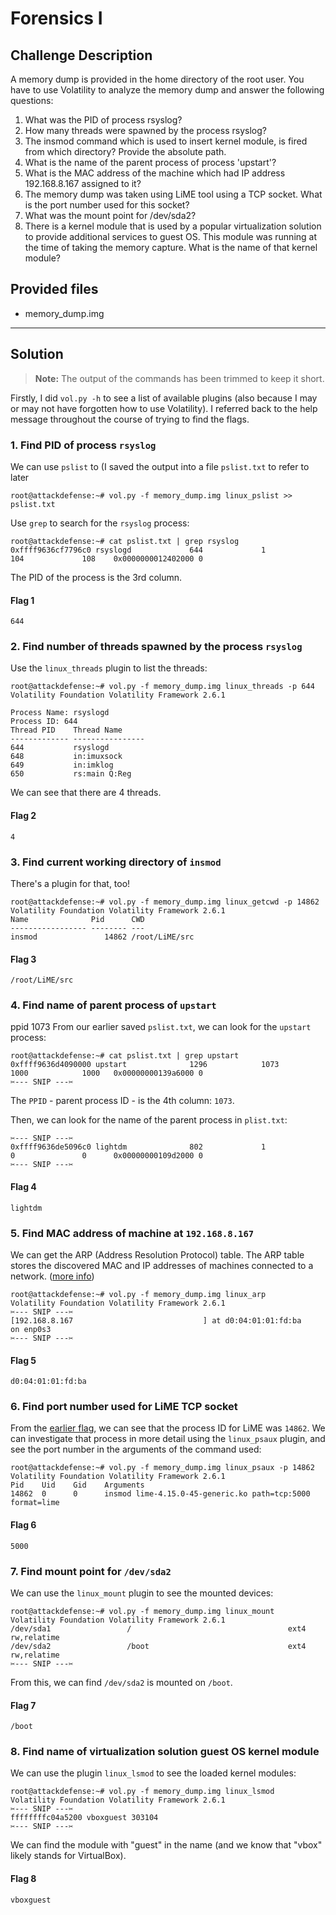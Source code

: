 # Forensics I

## Challenge Description

A memory dump is provided in the home directory of the root user. You have to use Volatility to  analyze the memory dump and answer the following questions:

1. What was the PID of process rsyslog?
2. How many threads were spawned by the process rsyslog?
3. The insmod command which is used to insert kernel module, is fired from which directory? Provide the absolute path.
4. What is the name of the parent process of process 'upstart'?
5. What is the MAC address of the machine which had IP address 192.168.8.167 assigned to it?
6. The memory dump was taken using LiME tool using a TCP socket. What is the port number used for this socket?
7. What was the mount point for /dev/sda2?
8. There is a kernel module that is used by a popular virtualization solution to provide additional services to guest OS. This module was running at the time of taking the memory capture. What is the name of that kernel module?

## Provided files

* memory_dump.img

---

## Solution

> **Note:** The output of the commands has been trimmed to keep it short.

Firstly, I did `vol.py -h` to see a list of available plugins (also because I may or may not have forgotten how to use Volatility). I referred back to the help message throughout the course of trying to find the flags.

### 1. Find PID of process `rsyslog`

We can use `pslist` to (I saved the output into a file `pslist.txt` to refer to later

```text
root@attackdefense:~# vol.py -f memory_dump.img linux_pslist >> pslist.txt
```

Use `grep` to search for the `rsyslog` process:

```text
root@attackdefense:~# cat pslist.txt | grep rsyslog
0xffff9636cf7796c0 rsyslogd             644             1               104             108    0x0000000012402000 0
```

The PID of the process is the 3rd column.

#### Flag 1

```text
644
```

### 2. Find number of threads spawned by the process `rsyslog`

Use the `linux_threads` plugin to list the threads:

```text
root@attackdefense:~# vol.py -f memory_dump.img linux_threads -p 644      
Volatility Foundation Volatility Framework 2.6.1

Process Name: rsyslogd
Process ID: 644
Thread PID    Thread Name     
------------- ----------------
644           rsyslogd        
648           in:imuxsock     
649           in:imklog       
650           rs:main Q:Reg  
```

We can see that there are 4 threads.

#### Flag 2

```text
4
```

### 3. Find current working directory of `insmod`

There's a plugin for that, too!

```text
root@attackdefense:~# vol.py -f memory_dump.img linux_getcwd -p 14862
Volatility Foundation Volatility Framework 2.6.1
Name              Pid      CWD
----------------- -------- ---
insmod               14862 /root/LiME/src
```

#### Flag 3

```text
/root/LiME/src
```

### 4. Find name of parent process of `upstart`

ppid 1073
From our earlier saved `pslist.txt`, we can look for the `upstart` process:

```text
root@attackdefense:~# cat pslist.txt | grep upstart
0xffff9636d4090000 upstart              1296            1073            1000            1000   0x00000000139a6000 0
✂️--- SNIP ---✂️
```

The `PPID` - parent process ID - is the 4th column: `1073`.

Then, we can look for the name of the parent process in `plist.txt`:

```text
✂️--- SNIP ---✂️
0xffff9636de5096c0 lightdm              802             1               0               0      0x00000000109d2000 0
✂️--- SNIP ---✂️
```

#### Flag 4

```text
lightdm
```

### 5. Find MAC address of machine at `192.168.8.167`

We can get the ARP (Address Resolution Protocol) table. The ARP table stores the discovered MAC and IP addresses of machines connected to a network. ([more info](https://www.auvik.com/franklyit/blog/what-is-an-arp-table/)) 
```
root@attackdefense:~# vol.py -f memory_dump.img linux_arp            
Volatility Foundation Volatility Framework 2.6.1
✂️--- SNIP ---✂️
[192.168.8.167                             ] at d0:04:01:01:fd:ba    on enp0s3
✂️--- SNIP ---✂️
```

#### Flag 5

```text
d0:04:01:01:fd:ba
```

### 6. Find port number used for LiME TCP socket

From the [earlier flag](#3-find-current-working-directory-of-insmod), we can see that the process ID for LiME was `14862`. We can investigate that process in more detail using the `linux_psaux` plugin, and see the port number in the arguments of the command used:

```text
root@attackdefense:~# vol.py -f memory_dump.img linux_psaux -p 14862     
Volatility Foundation Volatility Framework 2.6.1
Pid    Uid    Gid    Arguments                                                       
14862  0      0      insmod lime-4.15.0-45-generic.ko path=tcp:5000 format=lime
```

#### Flag 6

```text
5000
```

### 7. Find mount point for `/dev/sda2`

We can use the `linux_mount` plugin to see the mounted devices:

```text
root@attackdefense:~# vol.py -f memory_dump.img linux_mount              
Volatility Foundation Volatility Framework 2.6.1
/dev/sda1                 /                                   ext4         rw,relatime                                                       
/dev/sda2                 /boot                               ext4         rw,relatime
✂️--- SNIP ---✂️
```

From this, we can find `/dev/sda2` is mounted on `/boot`.

#### Flag 7

```text
/boot
```

### 8. Find name of virtualization solution guest OS kernel module

We can use the plugin `linux_lsmod` to see the loaded kernel modules:

```text
root@attackdefense:~# vol.py -f memory_dump.img linux_lsmod
Volatility Foundation Volatility Framework 2.6.1
✂️--- SNIP ---✂️
ffffffffc04a5200 vboxguest 303104
✂️--- SNIP ---✂️
```

We can find the module with "guest" in the name (and we know that "vbox" likely stands for VirtualBox).

#### Flag 8

```text
vboxguest
```
